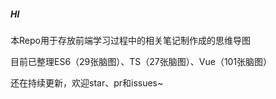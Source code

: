 ##### HI
本Repo用于存放前端学习过程中的相关笔记制作成的思维导图

目前已整理ES6（29张脑图）、TS（27张脑图）、Vue（101张脑图）

还在持续更新，欢迎star、pr和issues~
